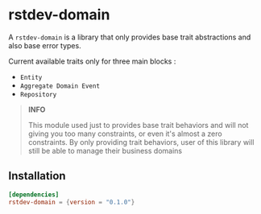 # rstdev-domain

A `rstdev-domain` is a library that only provides base trait abstractions and also
base error types.

Current available traits only for three main blocks :

- `Entity`
- `Aggregate Domain Event`
- `Repository`

> **INFO**
>
> This module used just to provides base trait behaviors and will not giving you
> too many constraints, or even it's almost a zero constraints. By only providing
> trait behaviors, user of this library will still be able to manage their business
> domains 

## Installation

```toml
[dependencies]
rstdev-domain = {version = "0.1.0"}
```
